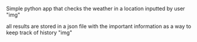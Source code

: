 Simple python app that checks the weather in a location inputted by user
"img"

all results are stored in a json file with the important information as a way to keep track of history
"img"

